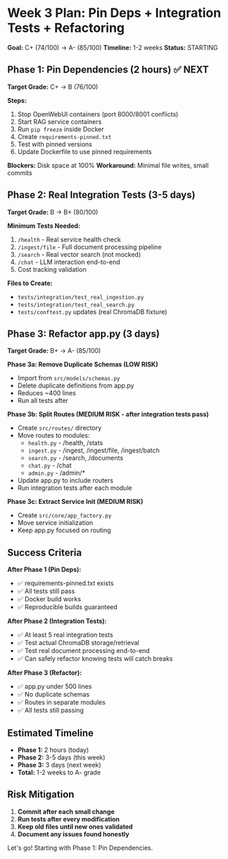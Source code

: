 # Week 3 Plan: Pin Deps + Integration Tests + Refactoring

**Goal:** C+ (74/100) → A- (85/100)
**Timeline:** 1-2 weeks
**Status:** STARTING

## Phase 1: Pin Dependencies (2 hours) ✅ NEXT

**Target Grade:** C+ → B (76/100)

**Steps:**
1. Stop OpenWebUI containers (port 8000/8001 conflicts)
2. Start RAG service containers
3. Run `pip freeze` inside Docker
4. Create `requirements-pinned.txt`
5. Test with pinned versions
6. Update Dockerfile to use pinned requirements

**Blockers:** Disk space at 100%
**Workaround:** Minimal file writes, small commits

## Phase 2: Real Integration Tests (3-5 days)

**Target Grade:** B → B+ (80/100)

**Minimum Tests Needed:**
1. `/health` - Real service health check
2. `/ingest/file` - Full document processing pipeline
3. `/search` - Real vector search (not mocked)
4. `/chat` - LLM interaction end-to-end
5. Cost tracking validation

**Files to Create:**
- `tests/integration/test_real_ingestion.py`
- `tests/integration/test_real_search.py`
- `tests/conftest.py` updates (real ChromaDB fixture)

## Phase 3: Refactor app.py (3 days)

**Target Grade:** B+ → A- (85/100)

**Phase 3a: Remove Duplicate Schemas (LOW RISK)**
- Import from `src/models/schemas.py`
- Delete duplicate definitions from app.py
- Reduces ~400 lines
- Run all tests after

**Phase 3b: Split Routes (MEDIUM RISK - after integration tests pass)**
- Create `src/routes/` directory
- Move routes to modules:
  - `health.py` - /health, /stats
  - `ingest.py` - /ingest, /ingest/file, /ingest/batch
  - `search.py` - /search, /documents
  - `chat.py` - /chat
  - `admin.py` - /admin/*
- Update app.py to include routers
- Run integration tests after each module

**Phase 3c: Extract Service Init (MEDIUM RISK)**
- Create `src/core/app_factory.py`
- Move service initialization
- Keep app.py focused on routing

## Success Criteria

**After Phase 1 (Pin Deps):**
- ✅ requirements-pinned.txt exists
- ✅ All tests still pass
- ✅ Docker build works
- ✅ Reproducible builds guaranteed

**After Phase 2 (Integration Tests):**
- ✅ At least 5 real integration tests
- ✅ Test actual ChromaDB storage/retrieval
- ✅ Test real document processing end-to-end
- ✅ Can safely refactor knowing tests will catch breaks

**After Phase 3 (Refactor):**
- ✅ app.py under 500 lines
- ✅ No duplicate schemas
- ✅ Routes in separate modules
- ✅ All tests still passing

## Estimated Timeline

- **Phase 1:** 2 hours (today)
- **Phase 2:** 3-5 days (this week)
- **Phase 3:** 3 days (next week)
- **Total:** 1-2 weeks to A- grade

## Risk Mitigation

1. **Commit after each small change**
2. **Run tests after every modification**
3. **Keep old files until new ones validated**
4. **Document any issues found honestly**

Let's go! Starting with Phase 1: Pin Dependencies.
